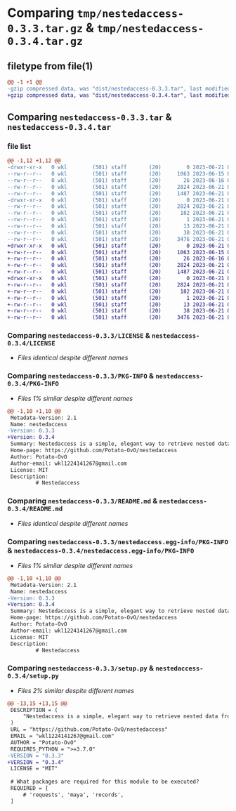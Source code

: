 # Comparing `tmp/nestedaccess-0.3.3.tar.gz` & `tmp/nestedaccess-0.3.4.tar.gz`

## filetype from file(1)

```diff
@@ -1 +1 @@
-gzip compressed data, was "dist/nestedaccess-0.3.3.tar", last modified: Wed Jun 21 05:15:59 2023, max compression
+gzip compressed data, was "dist/nestedaccess-0.3.4.tar", last modified: Wed Jun 21 05:19:18 2023, max compression
```

## Comparing `nestedaccess-0.3.3.tar` & `nestedaccess-0.3.4.tar`

### file list

```diff
@@ -1,12 +1,12 @@
-drwxr-xr-x   0 wkl        (501) staff       (20)        0 2023-06-21 05:15:59.297017 nestedaccess-0.3.3/
--rw-r--r--   0 wkl        (501) staff       (20)     1063 2023-06-15 09:54:02.000000 nestedaccess-0.3.3/LICENSE
--rw-r--r--   0 wkl        (501) staff       (20)       26 2023-06-16 02:46:32.000000 nestedaccess-0.3.3/MANIFEST.in
--rw-r--r--   0 wkl        (501) staff       (20)     2824 2023-06-21 05:15:59.296686 nestedaccess-0.3.3/PKG-INFO
--rw-r--r--   0 wkl        (501) staff       (20)     1487 2023-06-21 03:43:41.000000 nestedaccess-0.3.3/README.md
-drwxr-xr-x   0 wkl        (501) staff       (20)        0 2023-06-21 05:15:59.295979 nestedaccess-0.3.3/nestedaccess.egg-info/
--rw-r--r--   0 wkl        (501) staff       (20)     2824 2023-06-21 05:15:59.000000 nestedaccess-0.3.3/nestedaccess.egg-info/PKG-INFO
--rw-r--r--   0 wkl        (501) staff       (20)      182 2023-06-21 05:15:59.000000 nestedaccess-0.3.3/nestedaccess.egg-info/SOURCES.txt
--rw-r--r--   0 wkl        (501) staff       (20)        1 2023-06-21 05:15:59.000000 nestedaccess-0.3.3/nestedaccess.egg-info/dependency_links.txt
--rw-r--r--   0 wkl        (501) staff       (20)       13 2023-06-21 05:15:59.000000 nestedaccess-0.3.3/nestedaccess.egg-info/top_level.txt
--rw-r--r--   0 wkl        (501) staff       (20)       38 2023-06-21 05:15:59.297184 nestedaccess-0.3.3/setup.cfg
--rw-r--r--   0 wkl        (501) staff       (20)     3476 2023-06-21 04:59:47.000000 nestedaccess-0.3.3/setup.py
+drwxr-xr-x   0 wkl        (501) staff       (20)        0 2023-06-21 05:19:18.648639 nestedaccess-0.3.4/
+-rw-r--r--   0 wkl        (501) staff       (20)     1063 2023-06-15 09:54:02.000000 nestedaccess-0.3.4/LICENSE
+-rw-r--r--   0 wkl        (501) staff       (20)       26 2023-06-16 02:46:32.000000 nestedaccess-0.3.4/MANIFEST.in
+-rw-r--r--   0 wkl        (501) staff       (20)     2824 2023-06-21 05:19:18.648398 nestedaccess-0.3.4/PKG-INFO
+-rw-r--r--   0 wkl        (501) staff       (20)     1487 2023-06-21 03:43:41.000000 nestedaccess-0.3.4/README.md
+drwxr-xr-x   0 wkl        (501) staff       (20)        0 2023-06-21 05:19:18.647959 nestedaccess-0.3.4/nestedaccess.egg-info/
+-rw-r--r--   0 wkl        (501) staff       (20)     2824 2023-06-21 05:19:18.000000 nestedaccess-0.3.4/nestedaccess.egg-info/PKG-INFO
+-rw-r--r--   0 wkl        (501) staff       (20)      182 2023-06-21 05:19:18.000000 nestedaccess-0.3.4/nestedaccess.egg-info/SOURCES.txt
+-rw-r--r--   0 wkl        (501) staff       (20)        1 2023-06-21 05:19:18.000000 nestedaccess-0.3.4/nestedaccess.egg-info/dependency_links.txt
+-rw-r--r--   0 wkl        (501) staff       (20)       13 2023-06-21 05:19:18.000000 nestedaccess-0.3.4/nestedaccess.egg-info/top_level.txt
+-rw-r--r--   0 wkl        (501) staff       (20)       38 2023-06-21 05:19:18.648718 nestedaccess-0.3.4/setup.cfg
+-rw-r--r--   0 wkl        (501) staff       (20)     3476 2023-06-21 05:19:16.000000 nestedaccess-0.3.4/setup.py
```

### Comparing `nestedaccess-0.3.3/LICENSE` & `nestedaccess-0.3.4/LICENSE`

 * *Files identical despite different names*

### Comparing `nestedaccess-0.3.3/PKG-INFO` & `nestedaccess-0.3.4/PKG-INFO`

 * *Files 1% similar despite different names*

```diff
@@ -1,10 +1,10 @@
 Metadata-Version: 2.1
 Name: nestedaccess
-Version: 0.3.3
+Version: 0.3.4
 Summary: Nestedaccess is a simple, elegant way to retrieve nested data from deep dictionaries or lists.
 Home-page: https://github.com/Potato-OvO/nestedaccess
 Author: Potato-OvO
 Author-email: wkl1224141267@gmail.com
 License: MIT
 Description: 
         # Nestedaccess
```

### Comparing `nestedaccess-0.3.3/README.md` & `nestedaccess-0.3.4/README.md`

 * *Files identical despite different names*

### Comparing `nestedaccess-0.3.3/nestedaccess.egg-info/PKG-INFO` & `nestedaccess-0.3.4/nestedaccess.egg-info/PKG-INFO`

 * *Files 1% similar despite different names*

```diff
@@ -1,10 +1,10 @@
 Metadata-Version: 2.1
 Name: nestedaccess
-Version: 0.3.3
+Version: 0.3.4
 Summary: Nestedaccess is a simple, elegant way to retrieve nested data from deep dictionaries or lists.
 Home-page: https://github.com/Potato-OvO/nestedaccess
 Author: Potato-OvO
 Author-email: wkl1224141267@gmail.com
 License: MIT
 Description: 
         # Nestedaccess
```

### Comparing `nestedaccess-0.3.3/setup.py` & `nestedaccess-0.3.4/setup.py`

 * *Files 2% similar despite different names*

```diff
@@ -13,15 +13,15 @@
 DESCRIPTION = (
     "Nestedaccess is a simple, elegant way to retrieve nested data from deep dictionaries or lists."
 )
 URL = "https://github.com/Potato-OvO/nestedaccess"
 EMAIL = "wkl1224141267@gmail.com"
 AUTHOR = "Potato-OvO"
 REQUIRES_PYTHON = ">=3.7.0"
-VERSION = "0.3.3"
+VERSION = "0.3.4"
 LICENSE = "MIT"
 
 # What packages are required for this module to be executed?
 REQUIRED = [
     # 'requests', 'maya', 'records',
 ]
```

